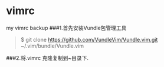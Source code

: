 # vimrc
my vimrc backup
###1.首先安装Vundle包管理工具

>$ git clone https://github.com/VundleVim/Vundle.vim.git ~/.vim/bundle/Vundle.vim

###2.将.vimrc 克隆复制到~目录下.
